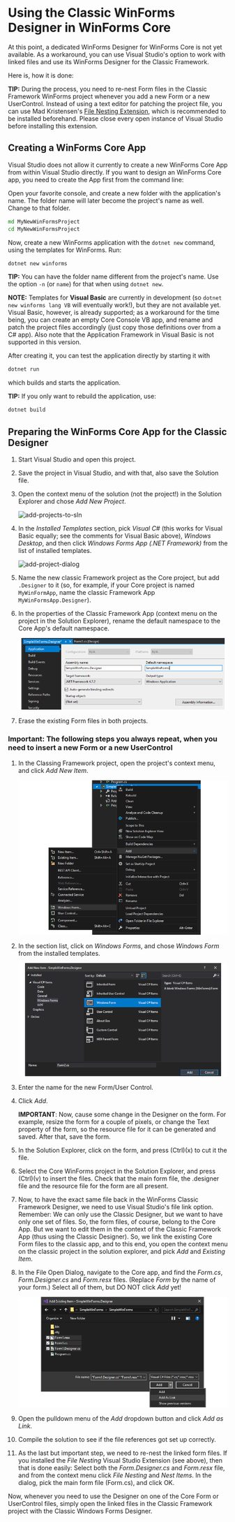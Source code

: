 # Using the Classic WinForms Designer in WinForms Core

At this point, a dedicated WinForms Designer for WinForms Core is not yet available. As a workaround, you can use Visual Studio's option to work with linked files and use its WinForms Designer for the Classic Framework.

Here is, how it is done:

**TIP:** During the process, you need to re-nest Form files in the Classic Framework WinForms project whenever you add a new Form or a new UserControl. Instead of using a text editor for patching the project file, you can use Mad Kristensen's [File Nesting Extension][file-nesting-extension], which is recommended to be installed beforehand. Please close every open instance of Visual Studio before installing this extension.

## Creating a WinForms Core App

Visual Studio does not allow it currently to create a new WinForms Core App from within Visual Studio directly. If you want to design an WinForms Core app, you need to create the App first from the command line:

Open your favorite console, and create a new folder with the application's name. The folder name will later become the project's name as well. Change to that folder.

```cmd
md MyNewWinFormsProject
cd MyNewWinFormsProject
```

Now, create a new WinForms application with the `dotnet new` command, using the templates for WinForms. Run:

```cmd
dotnet new winforms
```

**TIP:** You can have the folder name different from the project's name. Use the option `-n` (or `name`) for that when using `dotnet new`.

**NOTE:** Templates for **Visual Basic** are currently in development (so `dotnet new winforms lang VB` will eventually work!), but they are not available yet. Visual Basic, however, is already supported; as a workaround for the time being, you can create an empty Core Console VB app, and rename and patch the project files accordingly (just copy those definitions over from a C# app). Also note that the Application Framework in Visual Basic is not supported in this version.

After creating it, you can test the application directly by starting it with

```cmd
dotnet run
```

which builds and starts the application.

**TIP:** If you only want to rebuild the application, use:

```cmd
dotnet build
```

## Preparing the WinForms Core App for the Classic Designer

1. Start Visual Studio and open this project.
1. Save the project in Visual Studio, and with that, also save the Solution file.
1. Open the context menu of the solution (not the project!) in the Solution Explorer and chose *Add New Project*.

    ![add-projects-to-sln][add-projects-to-sln]

1. In the *Installed Templates* section, pick *Visual C#* (this works for Visual Basic equally; see the comments for Visual Basic above), *Windows Desktop*, and then click *Windows Forms App (.NET Framework)* from the list of installed templates.

    ![add-project-dialog][add-project-dialog]

1. Name the new classic Framework project as the Core project, but add `.Designer` to it (so, for example, if your Core project is named `MyWinFormApp`, name the classic Framework App `MyWinFormsApp.Designer`).

1. In the properties of the Classic Framework App (context menu on the project in the Solution Explorer), rename the default namespace to the Core App's default namespace.

    ![edit-namespace][edit-namespace]

1. Erase the existing Form files in both projects.

### **Important:** The following steps you always repeat, when you need to insert a new Form or a new UserControl

1. In the Classing Framework project, open the project's context menu, and click *Add New Item*.

    ![add-new-form][add-new-form]

1. In the section list, click on *Windows Forms*, and chose *Windows Form* from the installed templates.

    ![add-new-form-dialog][add-new-form-dialog]

1. Enter the name for the new Form/User Control.

1. Click *Add*.

   **IMPORTANT**: Now, cause some change in the Designer on the form. For example, resize the form for a couple of pixels, or change the Text property of the form, so the resource file for it can be generated and saved. After that, save the form.

1. In the Solution Explorer, click on the form, and press (Ctrl)(x) to cut it the file.

1. Select the Core WinForms project in the Solution Explorer, and press (Ctrl)(v) to insert the files. Check that the main form file, the .designer file and the resource file for the form are all present.

1. Now, to have the exact same file back in the WinForms Classic Framework Designer, we need to use Visual Studio's file link option. Remember: We can only use the Classic Designer, but we want to have only one set of files. So, the form files, of course, belong to the Core App. But we want to edit them in the context of the Classic Framework App (thus using the Classic Designer). So, we link the existing Core Form files to the classic app, and to this end, you open the context menu on the classic project in the solution explorer, and pick *Add* and *Existing Item*.

1. In the File Open Dialog, navigate to the Core app, and find the *Form.cs*, *Form.Designer.cs* and *Form.resx* files. (Replace *Form* by the name of your form.) Select all of them, but DO NOT click *Add* yet!

    ![add-as-link][add-as-link]

1. Open the pulldown menu of the *Add* dropdown button and click *Add as Link*.

1. Compile the solution to see if the file references got set up correctly.

1. As the last but important step, we need to re-nest the linked form files. If you installed the *File Nesting* Visual Studio Extension (see above), then that is done easily: Select both the *Form.Designer.cs* and *Form.resx* file, and from the context menu click *File Nesting* and *Nest Items*. In the dialog, pick the main form file (Form.cs), and click OK.

Now, whenever you need to use the Designer on one of the Core Form or UserControl files, simply open the linked files in the Classic Framework project with the Classic Windows Forms Designer.

[comment]: <> (Links)

[file-nesting-extension]: https://marketplace.visualstudio.com/items?itemName=MadsKristensen.FileNesting

[comment]: <> (Images)

[add-projects-to-sln]: images/add-project-to-sln.png
[add-project-dialog]: images/add-project-dialog.png
[edit-namespace]: images/edit-namespace.png
[add-new-form]: images/add-new-form.png
[add-new-form-dialog]: images/add-new-form-dialog.png
[add-as-link]: images/add-as-link.png